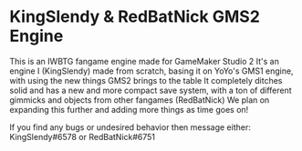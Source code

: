 # KingSlendy & RedBatNick GMS2 Engine

This is an IWBTG fangame engine made for GameMaker Studio 2
It's an engine I (KingSlendy) made from scratch, basing it on YoYo's GMS1 engine, with using the new things GMS2 brings to the table
It completely ditches solid and has a new and more compact save system, with a ton of different gimmicks and objects from other fangames (RedBatNick)
We plan on expanding this further and adding more things as time goes on!

If you find any bugs or undesired behavior then message either: KingSlendy#6578 or RedBatNick#6751